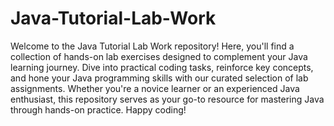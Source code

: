 # Java-Tutorial-Lab-Work

Welcome to the Java Tutorial Lab Work repository! Here, you'll find a collection of hands-on lab exercises designed to complement your Java learning journey. Dive into practical coding tasks, reinforce key concepts, and hone your Java programming skills with our curated selection of lab assignments. Whether you're a novice learner or an experienced Java enthusiast, this repository serves as your go-to resource for mastering Java through hands-on practice. Happy coding!
